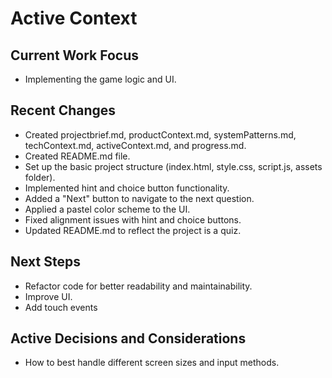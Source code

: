 # Active Context

## Current Work Focus
- Implementing the game logic and UI.

## Recent Changes
- Created projectbrief.md, productContext.md, systemPatterns.md, techContext.md, activeContext.md, and progress.md.
- Created README.md file.
- Set up the basic project structure (index.html, style.css, script.js, assets folder).
- Implemented hint and choice button functionality.
- Added a "Next" button to navigate to the next question.
- Applied a pastel color scheme to the UI.
- Fixed alignment issues with hint and choice buttons.
- Updated README.md to reflect the project is a quiz.

## Next Steps
- Refactor code for better readability and maintainability.
- Improve UI.
- Add touch events

## Active Decisions and Considerations
- How to best handle different screen sizes and input methods.
